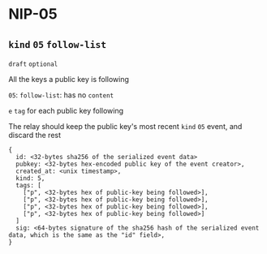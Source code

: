 NIP-05
======

## `kind` `05` `follow-list`

`draft` `optional`

All the keys a public key is following



`05`: `follow-list`: has no `content` 

`e` `tag` for each public key following

The relay should keep the public key's most recent  `kind` `05` event, and discard the rest

    {
      id: <32-bytes sha256 of the serialized event data>
      pubkey: <32-bytes hex-encoded public key of the event creator>,
      created_at: <unix timestamp>,
      kind: 5,
      tags: [
        ["p", <32-bytes hex of public-key being followed>],
        ["p", <32-bytes hex of public-key being followed>],
        ["p", <32-bytes hex of public-key being followed>],
        ["p", <32-bytes hex of public-key being followed>]
      ]
      sig: <64-bytes signature of the sha256 hash of the serialized event data, which is the same as the "id" field>,
    }
